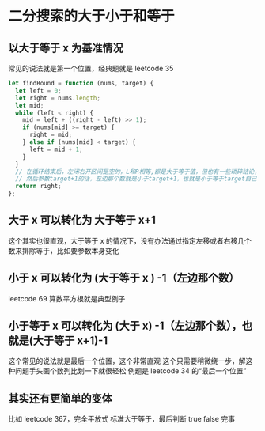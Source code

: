 # 二分搜索的大于小于和等于

## 以大于等于 x 为基准情况

常见的说法就是第一个位置，经典题就是 leetcode 35

```js
let findBound = function (nums, target) {
  let left = 0;
  let right = nums.length;
  let mid;
  while (left < right) {
    mid = left + ((right - left) >> 1);
    if (nums[mid] >= target) {
      right = mid;
    } else if (nums[mid] < target) {
      left = mid + 1;
    }
  }
  // 在循环结束后，左闭右开区间是空的，L和R相等,都是大于等于值，但也有一些琐碎结论，比如左边那个数肯定是小于值
  // 然后参数target+1的话，左边那个数就是小于target+1，也就是小于等于target自己了
  return right;
};
```

## 大于 x 可以转化为 大于等于 x+1

这个其实也很直观，大于等于 x 的情况下，没有办法通过指定左移或者右移几个数来排除等于，比如要参数本身变化

## 小于 x 可以转化为 (大于等于 x ) -1（左边那个数）

leetcode 69 算数平方根就是典型例子

## 小于等于 x 可以转化为 (大于 x) -1（左边那个数），也就是(大于等于 x+1)-1

这个常见的说法就是最后一个位置，这个非常直观
这个只需要稍微绕一步，解这种问题手头画个数列比划一下就很轻松
例题是 leetcode 34 的“最后一个位置”

## 其实还有更简单的变体

比如 leetcode 367，完全平放式
标准大于等于，最后判断 true false 完事
